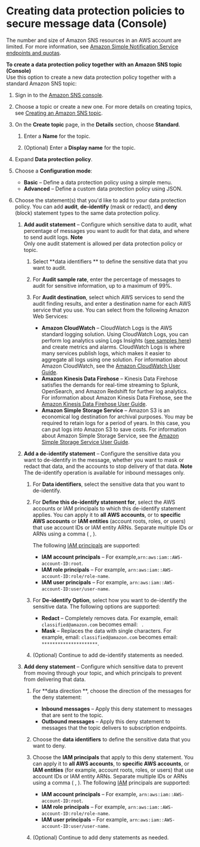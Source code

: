 # Creating data protection policies to secure message data \(Console\)<a name="sns-message-data-protection-configure-console"></a>

The number and size of Amazon SNS resources in an AWS account are limited\. For more information, see [Amazon Simple Notification Service endpoints and quotas](https://docs.aws.amazon.com/general/latest/gr/sns.html)\.

**To create a data protection policy together with an Amazon SNS topic \(Console\)**  
Use this option to create a new data protection policy together with a standard Amazon SNS topic:

1. Sign in to the [Amazon SNS console](https://console.aws.amazon.com/sns/home)\.

1. Choose a topic or create a new one\. For more details on creating topics, see [Creating an Amazon SNS topic](sns-create-topic.md)\.

1. On the **Create topic** page, in the **Details** section, choose **Standard**\.

   1. Enter a **Name** for the topic\.

   1. \(Optional\) Enter a **Display name** for the topic\.

1. Expand **Data protection policy**\.

1. Choose a **Configuration mode**:
   + **Basic** – Define a data protection policy using a simple menu\.
   + **Advanced** – Define a custom data protection policy using JSON\.

1. Choose the statement\(s\) that you'd like to add to your data protection policy\. You can add **audit**, **de\-identify** \(mask or redact\), and **deny** \(block\) statement types to the same data protection policy\.

   1. **Add audit statement** – Configure which sensitive data to audit, what percentage of messages you want to audit for that data, and where to send audit logs\.
**Note**  
Only one audit statement is allowed per data protection policy or topic\.

      1. Select **data identifiers ** to define the sensitive data that you want to audit\.

      1. For **Audit sample rate**, enter the percentage of messages to audit for sensitive information, up to a maximum of 99%\.

      1. For **Audit destination**, select which AWS services to send the audit finding results, and enter a destination name for each AWS service that you use\. You can select from the following Amazon Web Services:
         + **Amazon CloudWatch** – CloudWatch Logs is the AWS standard logging solution\. Using CloudWatch Logs, you can perform log analytics using Logs Insights \([see samples here](https://docs.aws.amazon.com/AmazonCloudWatch/latest/logs/CWL_QuerySyntax-examples.html)\) and create metrics and alarms\. CloudWatch Logs is where many services publish logs, which makes it easier to aggregate all logs using one solution\. For information about Amazon CloudWatch, see the [Amazon CloudWatch User Guide](https://docs.aws.amazon.com/AmazonCloudWatch/latest/monitoring/WhatIsCloudWatch.html)\.
         + **Amazon Kinesis Data Firehose** – Kinesis Data Firehose satisfies the demands for real\-time streaming to Splunk, OpenSearch, and Amazon Redshift for further log analytics\. For information about Amazon Kinesis Data Firehose, see the [Amazon Kinesis Data Firehose User Guide](https://docs.aws.amazon.com/firehose/latest/dev/what-is-this-service.html)\.
         + **Amazon Simple Storage Service** – Amazon S3 is an economical log destination for archival purposes\. You may be required to retain logs for a period of years\. In this case, you can put logs into Amazon S3 to save costs\. For information about Amazon Simple Storage Service, see the [Amazon Simple Storage Service User Guide](https://docs.aws.amazon.com/AmazonS3/latest/userguide/Welcome.html)\.

   1. **Add a de\-identify statement** – Configure the sensitive data you want to de\-identify in the message, whether you want to mask or redact that data, and the accounts to stop delivery of that data\.
**Note**  
The de\-identify operation is available for inbound messages only\.

      1. For **Data identifiers**, select the sensitive data that you want to de\-identify\.

      1. For **Define this de\-identify statement for**, select the AWS accounts or IAM principals to which this de\-identify statement applies\. You can apply it to **all AWS accounts**, or to **specific AWS accounts** or **IAM entities** \(account roots, roles, or users\) that use account IDs or IAM entity ARNs\. Separate multiple IDs or ARNs using a comma \( , \)\.

         The following [IAM principals](https://docs.aws.amazon.com/IAM/latest/UserGuide/reference_identifiers.html) are supported:
         + **IAM account principals** – For example,`arn:aws:iam::AWS-account-ID:root`\.
         + **IAM role principals** – For example, `arn:aws:iam::AWS-account-ID:role/role-name`\.
         + **IAM user principals** – For example, `arn:aws:iam::AWS-account-ID:user/user-name`\.

      1. For **De\-identify Option**, select how you want to de\-identify the sensitive data\. The following options are supported:
         + **Redact** – Completely removes data\. For example, email: `classified@amazon.com` becomes email: ` `\.
         + **Mask** – Replaces the data with single characters\. For example, email: `classified@amazon.com` becomes email: `*********************`\.

      1. \(Optional\) Continue to add de\-identify statements as needed\.

   1. **Add deny statement** – Configure which sensitive data to prevent from moving through your topic, and which principals to prevent from delivering that data\.

      1. For **data direction **, choose the direction of the messages for the deny statement:
         + **Inbound messages** – Apply this deny statement to messages that are sent to the topic\.
         + **Outbound messages** – Apply this deny statement to messages that the topic delivers to subscription endpoints\.

      1. Choose the **data identifiers** to define the sensitive data that you want to deny\.

      1. Choose the **IAM principals** that apply to this deny statement\. You can apply it to **all AWS accounts**, to **specific AWS accounts**, or **IAM entities** \(for example, account roots, roles, or users\) that use account IDs or IAM entity ARNs\. Separate multiple IDs or ARNs using a comma \( , \)\. The following [IAM](https://docs.aws.amazon.com/IAM/latest/UserGuide/reference_identifiers.html) principals are supported:
         + **IAM account principals** – For example, `arn:aws:iam::AWS-account-ID:root`\.
         + **IAM role principals** – For example, `arn:aws:iam::AWS-account-ID:role/role-name`\.
         + **IAM user principals** – For example, `arn:aws:iam::AWS-account-ID:user/user-name`\.

      1. \(Optional\) Continue to add deny statements as needed\.